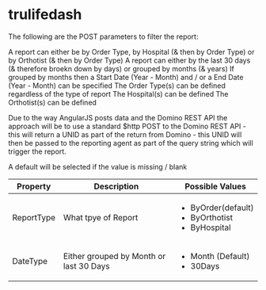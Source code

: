 # trulifedash

The following are the POST parameters to filter the report:

A report can either be by Order Type, by Hospital (& then by Order Type) or by Orthotist (& then by Order Type)
A report can either by the last 30 days (& therefore broekn down by days) or grouped by months (& years)
If grouped by months then a Start Date (Year - Month) and / or a End Date (Year - Month) can be specified
The Order Type(s) can be defined regardless of the type of report
The Hospital(s) can be defined
The Orthotist(s) can be defined

Due to the way AngularJS posts data and the Domino REST API the approach will be to use a standard $http POST to the Domino REST API - this will return a UNID as part of the return from Domino - this UNID will then be passed to the reporting agent as part of the query string which will trigger the report.

A default will be selected if the value is missing / blank

<table>
<thead>
<tr><th>Property</th><th>Description</th><th>Possible Values</th></tr>
</thead>
<tr><td>ReportType</td><td>What tpye of Report</td><td><ul><li>ByOrder(default)</li><li>ByOrthotist</li><li>ByHospital</li></ul> </td></tr>
<tr><td>DateType</td><td>Either grouped by Month or last 30 Days</td><td><ul><li>Month (Default)</li><li>30Days</li></ul></td></tr>
</table>
